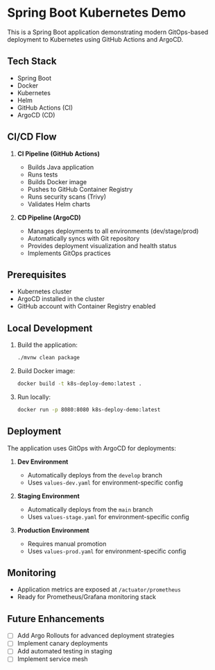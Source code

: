 # Spring Boot Kubernetes Demo

This is a Spring Boot application demonstrating modern GitOps-based deployment to Kubernetes using GitHub Actions and ArgoCD.

## Tech Stack

- Spring Boot
- Docker
- Kubernetes
- Helm
- GitHub Actions (CI)
- ArgoCD (CD)

## CI/CD Flow

1. **CI Pipeline (GitHub Actions)**
   - Builds Java application
   - Runs tests
   - Builds Docker image
   - Pushes to GitHub Container Registry
   - Runs security scans (Trivy)
   - Validates Helm charts

2. **CD Pipeline (ArgoCD)**
   - Manages deployments to all environments (dev/stage/prod)
   - Automatically syncs with Git repository
   - Provides deployment visualization and health status
   - Implements GitOps practices

## Prerequisites

- Kubernetes cluster
- ArgoCD installed in the cluster
- GitHub account with Container Registry enabled

## Local Development

1. Build the application:
   ```bash
   ./mvnw clean package
   ```

2. Build Docker image:
   ```bash
   docker build -t k8s-deploy-demo:latest .
   ```

3. Run locally:
   ```bash
   docker run -p 8080:8080 k8s-deploy-demo:latest
   ```

## Deployment

The application uses GitOps with ArgoCD for deployments:

1. **Dev Environment**
   - Automatically deploys from the `develop` branch
   - Uses `values-dev.yaml` for environment-specific config

2. **Staging Environment**
   - Automatically deploys from the `main` branch
   - Uses `values-stage.yaml` for environment-specific config

3. **Production Environment**
   - Requires manual promotion
   - Uses `values-prod.yaml` for environment-specific config

## Monitoring

- Application metrics are exposed at `/actuator/prometheus`
- Ready for Prometheus/Grafana monitoring stack

## Future Enhancements

- [ ] Add Argo Rollouts for advanced deployment strategies
- [ ] Implement canary deployments
- [ ] Add automated testing in staging
- [ ] Implement service mesh
